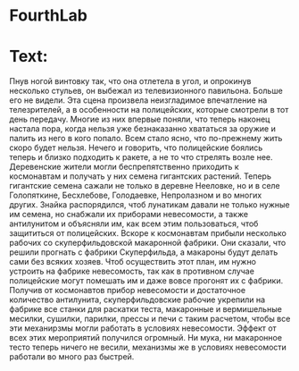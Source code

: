 # FourthLab
# Text:
Пнув ногой винтовку  так,  что  она  отлетела  в  угол,  и  опрокинув
несколько стульев, он выбежал из телевизионного павильона. Больше  его  не
видели.
     Эта сцена произвела неизгладимое впечатление  на  телезрителей,  а  в
особенности на полицейских, которые смотрели в тот день  передачу.  Многие
из них впервые поняли, что теперь наконец настала пора, когда  нельзя  уже
безнаказанно хвататься за оружие и палить из  него  в  кого  попало.  Всем
стало ясно, что по-прежнему жить скоро будет нельзя.
     Нечего и говорить, что полицейские боялись теперь и близко  подходить
к ракете, а не  то  что  стрелять  возле  нее.  Деревенские  жители  могли
беспрепятственно  приходить  к  космонавтам  и  получать  у   них   семена
гигантских растений. Теперь гигантские семена сажали не только  в  деревне
Нееловке, но и в селе Голопяткине, Бесхлебове, Голодаевке,  Непролазном  и
во многих других. Знайка распорядился, чтоб  лунатикам  давали  не  только
нужные  им  семена,  но  снабжали  их  приборами  невесомости,   а   также
антилунитом и объясняли им, как всем этим пользоваться, чтоб защититься от
полицейских.
     Вскоре к космонавтам прибыли несколько рабочих  со  скуперфильдовской
макаронной  фабрики.  Они  сказали,  что   решили   прогнать   с   фабрики
Скуперфильда, а  макароны  будут  делать  сами  без  всяких  хозяев.  Чтоб
осуществить этот план, им нужно устроить на фабрике невесомость, так как в
противном случае полицейские могут помешать им и даже вовсе прогонят их  с
фабрики.
     Получив от космонавтов прибор невесомости  и  достаточное  количество
антилунита, скуперфильдовские рабочие укрепили на фабрике все  станки  для
раскатки теста,  макаронные  и  вермишельные  месилки,  сушилки,  парилки,
прессы и печи с таким расчетом, чтобы все эти механиpзмы могли  работать  в
условиях невесомости. Эффект от всех этих мероприятий получился  огромный.
Ни мука, ни макаронное тесто теперь  ничего  не  весили,  механизмы  же  в
условиях невесомости работали во много раз быстрей.
